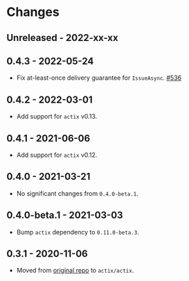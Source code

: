# Changes

## Unreleased - 2022-xx-xx


## 0.4.3 - 2022-05-24
- Fix at-least-once delivery guarantee for `IssueAsync`. [#536]

[#536]: https://github.com/actix/actix/pull/536


## 0.4.2 - 2022-03-01
- Add support for `actix` v0.13.


## 0.4.1 - 2021-06-06
- Add support for `actix` v0.12.


## 0.4.0 - 2021-03-21
- No significant changes from `0.4.0-beta.1`.


## 0.4.0-beta.1 - 2021-03-03
- Bump `actix` dependency to `0.11.0-beta.3`.


## 0.3.1 - 2020-11-06
- Moved from [original repo](https://github.com/chris-ricketts/actix-broker) to `actix/actix`.
